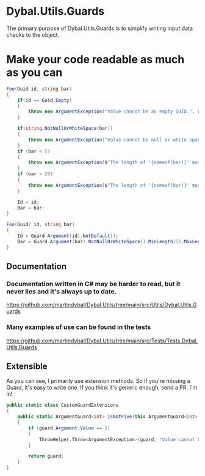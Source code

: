 ﻿# Dybal.Utils.Guards
The primary purpose of Dybal.Utils.Guards is to simplify writing input data checks to the object.

# Make your code readable as much as you can
```C#
Foo(Guid id, string bar)
{
    if(id == Guid.Empty)
    {
        throw new ArgumentException("Value cannot be an empty GUID.", nameof(id));
    }

    if(string.NotNullOrWhiteSpace(bar))
    {
        throw new ArgumentException("Value cannot be null or white space string.", nameof(bar));
    }
    if (bar < 5)
    {
        throw new ArgumentException($"The length of '{nameof(bar)}' must be 5 characters or more. Parameter {bar.Length} has characters.", nameof(bar));
    }
    if (bar > 20)
    {
        throw new ArgumentException($"The length of '{nameof(bar)}' must be 20 characters or fewer. Parameter {bar.Length} has characters.", nameof(bar));
    }

    Id = id;
    Bar = bar;
}
```

```C#
Foo(Guid? id, string bar)
{
    Id = Guard.Argument(id).NotDefault();
    Bar = Guard.Argument(bar).NotNullOrWhiteSpace().MinLength(5).MaxLength(20);
}
```
## Documentation
### Documentation written in C# may be harder to read, but it never lies and it's always up to date.
https://github.com/martindybal/Dybal.Utils/tree/main/src/Utils/Dybal.Utils.Guards

### Many examples of use can be found in the tests
https://github.com/martindybal/Dybal.Utils/tree/main/src/Tests/Tests.Dybal.Utils.Guards

## Extensible
As you can see, I primarily use extension methods. So if you're missing a Guard, it's easy to write one. If you think it's generic enough, send a PR. I'm in!

```C#
public static class CustomGuardExtensions
{
    public static ArgumentGuard<int> IsNotFive(this ArgumentGuard<int> guard)
    {
        if (guard.Argument.Value == 5)
        {
            ThrowHelper.Throw<ArgumentException>(guard, "Value cannot be five.");
        }

        return guard;
    }
}
```